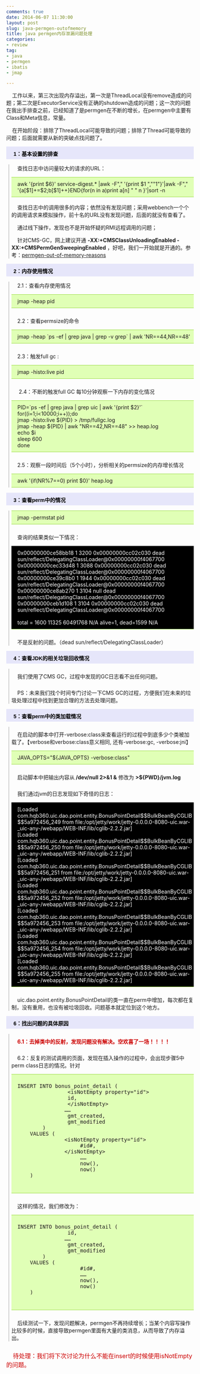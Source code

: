 ```yaml
---
comments: true
date: 2014-06-07 11:30:00
layout: post
slug: java-permgen-outofmemory
title: java permgen内存泄漏问题处理
categories:
- review
tag:
- java
- permgen
- ibatis
- jmap

---
```

<p>&nbsp;&nbsp;&nbsp;&nbsp;工作以来，第三次出现内存溢出，第一次是ThreadLocal没有remove造成的问题；第二次是ExecutorService没有正确的shutdown造成的问题；这一次的问题在我出手排查之前，已经知道了是permgen在不断的增长，在permgen中主要有Class和Meta信息，常量。</p>
<p>&nbsp;&nbsp;&nbsp;&nbsp;在开始阶段：排除了ThreadLocal可能导致的问题；排除了Thread可能导致的问题；后面就需要从新的突破点找问题了。</p>
<p style="background-color: rgb(230, 230, 250); height: 25px; width: 100%; padding-top: 9px; font-family: arial,helvetica,sans-serif; font-size: 14px; color: rgb(0, 0, 0);"><span style="font-size:14px;"><strong>&nbsp;&nbsp;&nbsp;&nbsp; 1：基本设置的排查</strong></span></p>
<div style="border-left: 2px solid rgb(204, 204, 204); padding-left: 6px; margin-left: 6px; margin-bottom: 10px;">
<p>&nbsp;&nbsp;&nbsp;&nbsp;查找日志中访问量较大的请求的URL：<br \>
<div style="border-top: 1px solid rgb(148, 218, 58); border-bottom: 1px solid rgb(148, 218, 58); padding: 9px 0pt 9px 16px; background-color: rgb(224, 255, 182);">
awk '{print $6}' service-digest.* |awk -F"," '{print $1 ",""1"}'|awk -F","  '{a[$1]+=$2;b[$1]++}END{for(n in a)print a[n] " " n }'|sort -n 
</div>
<br \>&nbsp;&nbsp;&nbsp;&nbsp;查找日志中的调用很多的内容；依然没有发现问题；采用webbench一个个的调用请求来模拟操作，前十名的URL没有发现问题，后面的就没有查看了。</p>
<p>&nbsp;&nbsp;&nbsp;&nbsp;通过线下操作，发现也不是开始怀疑的RMI远程调用的问题；</p>
<p>&nbsp;&nbsp;&nbsp;&nbsp;针对CMS-GC，网上建议开通 <strong>-XX:+CMSClassUnloadingEnabled -XX:+CMSPermGenSweepingEnabled</strong> ，好吧，我们一开始就是开通的。参考：<a href="http://stackoverflow.com/questions/5635255/permgen-out-of-memory-reasons" target="_blank">permgen-out-of-memory-reasons</a></p>
</div>
<p style="background-color: rgb(230, 230, 250); height: 25px; width: 100%; padding-top: 9px; font-family: arial,helvetica,sans-serif; font-size: 14px; color: rgb(0, 0, 0);"><span style="font-size:14px;"><strong>&nbsp;&nbsp;&nbsp;&nbsp; 2：内存使用情况</strong></span></p>
<div style="border-left: 2px solid rgb(204, 204, 204); padding-left: 6px; margin-left: 6px; margin-bottom: 10px;">
<p>&nbsp;&nbsp;&nbsp;&nbsp;2.1：查看内存使用情况</p>
<div style="border-top: 1px solid rgb(148, 218, 58); border-bottom: 1px solid rgb(148, 218, 58); padding: 9px 0pt 9px 16px; background-color: rgb(224, 255, 182);">
jmap -heap pid 
</div>
<p style="padding-top:10px;">&nbsp;&nbsp;&nbsp;&nbsp;2.2：查看permsize的命令 </p>
<div style="border-top: 1px solid rgb(148, 218, 58); border-bottom: 1px solid rgb(148, 218, 58); padding: 9px 0pt 9px 16px; background-color: rgb(224, 255, 182);">
jmap -heap `ps -ef  | grep java  | grep -v grep` | awk 'NR==44,NR==48'
</div> 
<p style="padding-top:10px;">&nbsp;&nbsp;&nbsp;&nbsp;2.3：触发full gc :</p>
<div style="border-top: 1px solid rgb(148, 218, 58); border-bottom: 1px solid rgb(148, 218, 58); padding: 9px 0pt 9px 16px; background-color: rgb(224, 255, 182);">
 jmap -histo:live pid
</div>
<p style="padding-top:10px;">&nbsp;&nbsp;&nbsp;&nbsp; 2.4：不断的触发full GC 每10分钟观察一下内存的变化情况</p>
<div style="border-top: 1px solid rgb(148, 218, 58); border-bottom: 1px solid rgb(148, 218, 58); padding: 9px 0pt 9px 16px; background-color: rgb(224, 255, 182);">
PID=`ps -ef | grep java | grep uic | awk '{print $2}'` <br \>
for((i=1;i<10000;i++));do  <br \>
jmap -histo:live ${PID} > /tmp/fullgc.log <br \>
jmap -heap ${PID} | awk "NR==42,NR==48" >> heap.log <br \>
echo $i <br \>
sleep 600 <br \>
done  <br \>
</div>
<p style="padding-top:10px;">&nbsp;&nbsp;&nbsp;&nbsp;2.5：观察一段时间后（5个小时），分析相关的permsize的内存增长情况</p>
<div style="border-top: 1px solid rgb(148, 218, 58); border-bottom: 1px solid rgb(148, 218, 58); padding: 9px 0pt 9px 16px; background-color: rgb(224, 255, 182);">
awk '{if(NR%7==0) print $0}' heap.log 
</div>
</div>
<p style="background-color: rgb(230, 230, 250); height: 25px; width: 100%; padding-top: 9px; font-family: arial,helvetica,sans-serif; font-size: 14px; color: rgb(0, 0, 0);"><span style="font-size:14px;"><strong>&nbsp;&nbsp;&nbsp;&nbsp; 3：查看perm中的情况</strong></span></p>
<div style="border-left: 2px solid rgb(204, 204, 204); padding-left: 6px; margin-left: 6px; margin-bottom: 10px;">
<div style="border-top: 1px solid rgb(148, 218, 58); border-bottom: 1px solid rgb(148, 218, 58); padding: 9px 0pt 9px 16px; background-color: rgb(224, 255, 182);">
	jmap -permstat pid
</div>
<p style="padding-top:10px;">&nbsp;&nbsp;&nbsp;&nbsp;查询的结果类似一下情况：</p>
<div style="border-top: 1px solid rgb(0, 0, 0); border-bottom: 1px solid rgb(148, 218, 58); padding: 9px 0pt 9px 16px; background-color: rgb(0, 0, 0); color:#fff;">
0x00000000ce58bb18      1       3200    0x00000000cc02c030      dead    sun/reflect/DelegatingClassLoader@0x00000000f4067700 <br \>0x00000000cec33d48      1       3088    0x00000000cc02c030      dead    sun/reflect/DelegatingClassLoader@0x00000000f4067700 <br \>0x00000000ce39c8b0      1       1944    0x00000000cc02c030      dead    sun/reflect/DelegatingClassLoader@0x00000000f4067700 <br \>0x00000000ce8ab270      1       3104      null          dead    sun/reflect/DelegatingClassLoader@0x00000000f4067700 <br \>0x00000000ceb1d108      1       3104    0x00000000cc02c030      dead    sun/reflect/DelegatingClassLoader@0x00000000f4067700 <br \><br \>total = 1600    11325   60491768            N/A         alive=1, dead=1599          N/A 
</div>  
<p style="padding-top:10px;">&nbsp;&nbsp;&nbsp;&nbsp;不是反射的问题。（dead    sun/reflect/DelegatingClassLoader）</p>
</div>
<p style="background-color: rgb(230, 230, 250); height: 25px; width: 100%; padding-top: 9px; font-family: arial,helvetica,sans-serif; font-size: 14px; color: rgb(0, 0, 0);"><span style="font-size:14px;"><strong>&nbsp;&nbsp;&nbsp;&nbsp; 4：查看JDK的相关垃圾回收情况</strong></span></p>
<div style="border-left: 2px solid rgb(204, 204, 204); padding-left: 6px; margin-left: 6px; margin-bottom: 10px;">
<p style="padding-top:10px;">&nbsp;&nbsp;&nbsp;&nbsp;我们使用了CMS GC，过程中发现的GC日志看不出任何问题。</p>
<p style="padding-top:10px;">&nbsp;&nbsp;&nbsp;&nbsp;PS：未来我们找个时间专门讨论一下CMS GC的过程，方便我们在未来的垃圾处理过程中找到更加合理的方法去处理问题。</p>
</div>
<p style="background-color: rgb(230, 230, 250); height: 25px; width: 100%; padding-top: 9px; font-family: arial,helvetica,sans-serif; font-size: 14px; color: rgb(0, 0, 0);"><span style="font-size:14px;"><strong>&nbsp;&nbsp;&nbsp;&nbsp; 5：查看perm中的类加载情况</strong></span></p>
<div style="border-left: 2px solid rgb(204, 204, 204); padding-left: 6px; margin-left: 6px; margin-bottom: 10px;">
<p style="padding-top:10px;">&nbsp;&nbsp;&nbsp;&nbsp;在启动的脚本中打开-verbose:class来查看运行的过程中到底多少个类被加载了。【verbose和verbose:class意义相同, 还有-verbose:gc, -verbose:jni】</p>
<div style="border-top: 1px solid rgb(148, 218, 58); border-bottom: 1px solid rgb(148, 218, 58); padding: 9px 0pt 9px 16px; background-color: rgb(224, 255, 182);">
JAVA_OPTS="${JAVA_OPTS}  -verbose:class"
</div>
<p style="padding-top:10px;">&nbsp;&nbsp;&nbsp;&nbsp;启动脚本中把输出内容从<b> /dev/null 2>&1 &</b> 修改为 <b> >${PWD}/jvm.log </b> </p>


<p style="padding-top:10px;">&nbsp;&nbsp;&nbsp;&nbsp;我们通过jvm的日志发现如下奇怪的日志：</p>
<div style="border-top: 1px solid rgb(0, 0, 0); border-bottom: 1px solid rgb(148, 218, 58); padding: 9px 0pt 9px 16px; background-color: rgb(0, 0, 0); color:#fff;">
[Loaded com.hqb360.uic.dao.point.entity.BonusPointDetail$$BulkBeanByCGLIB$$5a972456_249 from file:/opt/jetty/work/jetty-0.0.0.0-8080-uic.war-_uic-any-/webapp/WEB-INF/lib/cglib-2.2.2.jar]<br \>
[Loaded com.hqb360.uic.dao.point.entity.BonusPointDetail$$BulkBeanByCGLIB$$5a972456_250 from file:/opt/jetty/work/jetty-0.0.0.0-8080-uic.war-_uic-any-/webapp/WEB-INF/lib/cglib-2.2.2.jar]<br \>
[Loaded com.hqb360.uic.dao.point.entity.BonusPointDetail$$BulkBeanByCGLIB$$5a972456_251 from file:/opt/jetty/work/jetty-0.0.0.0-8080-uic.war-_uic-any-/webapp/WEB-INF/lib/cglib-2.2.2.jar]<br \>
[Loaded com.hqb360.uic.dao.point.entity.BonusPointDetail$$BulkBeanByCGLIB$$5a972456_252 from file:/opt/jetty/work/jetty-0.0.0.0-8080-uic.war-_uic-any-/webapp/WEB-INF/lib/cglib-2.2.2.jar]<br \>
[Loaded com.hqb360.uic.dao.point.entity.BonusPointDetail$$BulkBeanByCGLIB$$5a972456_253 from file:/opt/jetty/work/jetty-0.0.0.0-8080-uic.war-_uic-any-/webapp/WEB-INF/lib/cglib-2.2.2.jar]<br \>
[Loaded com.hqb360.uic.dao.point.entity.BonusPointDetail$$BulkBeanByCGLIB$$5a972456_254 from file:/opt/jetty/work/jetty-0.0.0.0-8080-uic.war-_uic-any-/webapp/WEB-INF/lib/cglib-2.2.2.jar]<br \>
[Loaded com.hqb360.uic.dao.point.entity.BonusPointDetail$$BulkBeanByCGLIB$$5a972456_255 from file:/opt/jetty/work/jetty-0.0.0.0-8080-uic.war-_uic-any-/webapp/WEB-INF/lib/cglib-2.2.2.jar]<br \>
</div>
<p style="padding-top:10px;">&nbsp;&nbsp;&nbsp;&nbsp;uic.dao.point.entity.BonusPointDetail的类一直在perm中增加，每次都在复制，没有重用，也没有被垃圾回收。问题基本就定位到这个地方。</p>

</div>
<p style="background-color: rgb(230, 230, 250); height: 25px; width: 100%; padding-top: 9px; font-family: arial,helvetica,sans-serif; font-size: 14px; color: rgb(0, 0, 0);"><span style="font-size:14px;"><strong>&nbsp;&nbsp;&nbsp;&nbsp; 6：找出问题的具体原因</strong></span></p>
<div style="border-left: 2px solid rgb(204, 204, 204); padding-left: 6px; margin-left: 6px; margin-bottom: 10px;">
<p style="padding-top:10px;color:#cc0000;">&nbsp;&nbsp;&nbsp;&nbsp;<b>6.1：去掉类中的反射，发现问题没有解决。空欢喜了一场！！！！</b></p>
<p style="padding-top:10px;">&nbsp;&nbsp;&nbsp;&nbsp;6.2：反复的测试调用的页面，发现在插入操作的过程中，会出现步骤5中perm class日志的情况。针对</p>
<div style="border-top: 1px solid rgb(148, 218, 58); border-bottom: 1px solid rgb(148, 218, 58); padding: 9px 0pt 9px 16px; background-color: rgb(224, 255, 182);">
<pre  style = 'border:dashed 0px;'>
INSERT INTO bonus_point_detail (
                &lt;isNotEmpty property="id"&gt;
                id,
                &lt;/isNotEmpty&gt;
               ……
                gmt_created,
                gmt_modified
        )
    VALUES (
               &lt;isNotEmpty property="id"&gt;
               		#id#,
               &lt;/isNotEmpty&gt;
                    ……
                    now(),
                    now()
    )
    </pre>
</div>
<p style="padding-top:10px;">&nbsp;&nbsp;&nbsp;&nbsp;这样的情况，我们修改为：</p>
<div style="border-top: 1px solid rgb(148, 218, 58); border-bottom: 1px solid rgb(148, 218, 58); padding: 9px 0pt 9px 16px; background-color: rgb(224, 255, 182);">
<pre  style = 'border:dashed 0px;'>
INSERT INTO bonus_point_detail (
                id,
               ……
                gmt_created,
                gmt_modified
        )
    VALUES (
                    #id#,
                    ……
                    now(),
                    now()
    )
    </pre>
</div>
<p style="padding-top:10px;">&nbsp;&nbsp;&nbsp;&nbsp;后续测试一下，发现问题解决，permgen不再持续增长；当某个内容写操作比较多的时候，直接导致permgen里面有大量的类消息，从而导致了内存溢出。</p>
</div>

<p style="padding-top:10px;color:#cc0000;font-size:16px;">&nbsp;&nbsp;&nbsp;&nbsp;待处理：我们将下次讨论为什么不能在insert的时候使用isNotEmpty的问题。</p>
<p>&nbsp;&nbsp;&nbsp;&nbsp;</p>